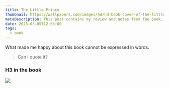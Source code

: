 ```yaml
---
title: The Little Prince
thumbnail: https://wallpapers.com/images/hd/hd-book-cover-of-the-little-prince-e9t2ems785swmqq0.jpg
metaDescription: This post contains my review and notes from the book.
date: 2025-03-05T12:55:00
tags:
  - book
---
```

What made me happy about this book cannot be expressed in words.

> Can I quote it?

### H3 in the book

![](https://wallpapers.com/images/hd/hd-book-cover-of-the-little-prince-e9t2ems785swmqq0.jpg)
